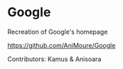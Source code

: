 # Google
Recreation of Google's homepage

https://github.com/AniMoure/Google

Contributors: Kamus & Anisoara
